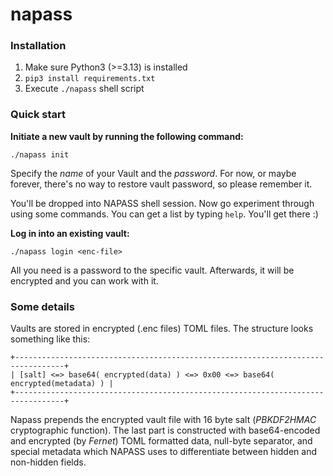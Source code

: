 # napass

### Installation
1. Make sure Python3 (>=3.13) is installed
2. `pip3 install requirements.txt`
3. Execute `./napass` shell script

### Quick start

**Initiate a new vault by running the following command:**

```
./napass init
```

Specify the *name* of your Vault and the *password*. For now, or maybe forever, there's no way to restore vault
password, so please remember it.

You'll be dropped into NAPASS shell session.
Now go experiment through using some commands. You can get a list by typing `help`. You'll get there :)

**Log in into an existing vault:**

```
./napass login <enc-file>
```

All you need is a password to the specific vault. Afterwards, it will be encrypted and you can work with it.

### Some details

Vaults are stored in encrypted (.enc files) TOML files. The structure looks something like this:

```
+---------------------------------------------------------------------------------+
| [salt] <=> base64( encrypted(data) ) <=> 0x00 <=> base64( encrypted(metadata) ) |
+---------------------------------------------------------------------------------+
```

Napass prepends the encrypted vault file with 16 byte salt (*PBKDF2HMAC* cryptographic function). The last part is
constructed with base64-encoded and encrypted (by *Fernet*) TOML formatted data, null-byte separator, and special
metadata which NAPASS uses to differentiate between hidden and non-hidden fields.

